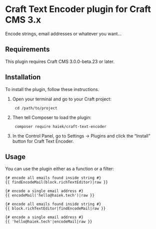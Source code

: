 # Craft Text Encoder plugin for Craft CMS 3.x

Encode strings, email addresses or whatever you want...

## Requirements

This plugin requires Craft CMS 3.0.0-beta.23 or later.

## Installation

To install the plugin, follow these instructions.

1. Open your terminal and go to your Craft project:

        cd /path/to/project

2. Then tell Composer to load the plugin:

        composer require haiek/craft-text-encoder

3. In the Control Panel, go to Settings → Plugins and click the “Install” button for Craft Text Encoder.

## Usage

You can use the plugin either as a function or a filter:

```twig
{# encode all emails found inside string #}
{{ findEncodeMail(block.richTextEditor)|raw }}

{# encode a single email address #}
{{ encodeMail('hello@haiek.tech')|raw }}
```

```twig
{# encode all emails found inside string #}
{{ block.richTextEditor|findEncodeMail|raw }}

{# encode a single email address #}
{{ 'hello@haiek.tech'|encodeMail|raw }}
```
